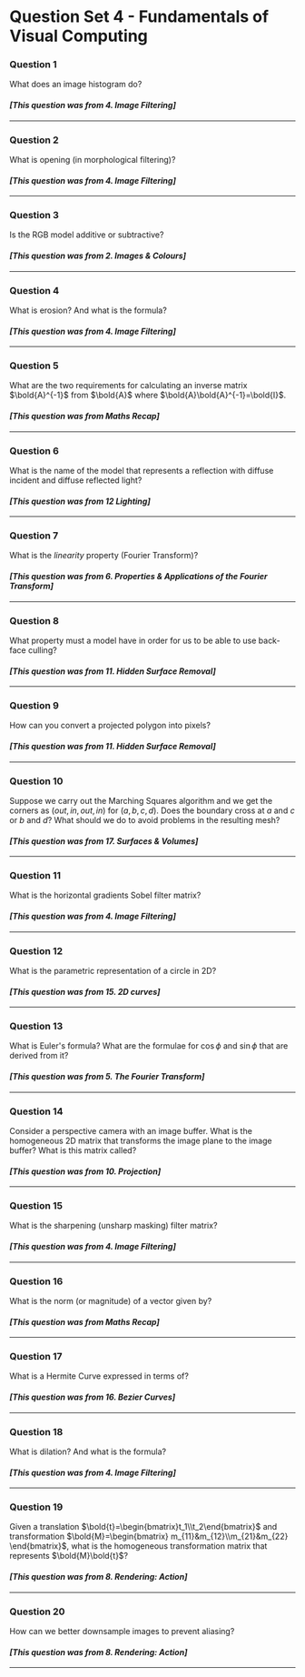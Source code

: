 # Question Set 4 - Fundamentals of Visual Computing
### Question 1
What does an image histogram do?

#### *[This question was from 4. Image Filtering]*
<hr>

### Question 2
What is opening (in morphological filtering)?

#### *[This question was from 4. Image Filtering]*
<hr>

### Question 3
Is the RGB model additive or subtractive?

#### *[This question was from 2. Images & Colours]*
<hr>

### Question 4
What is erosion? And what is the formula?

#### *[This question was from 4. Image Filtering]*
<hr>

### Question 5
What are the two requirements for calculating an inverse matrix $\bold{A}^{-1}$ from $\bold{A}$ where $\bold{A}\bold{A}^{-1}=\bold{I}$.

#### *[This question was from Maths Recap]*
<hr>

### Question 6
What is the name of the model that represents a reflection with diffuse incident and diffuse reflected light?

#### *[This question was from 12 Lighting]*
<hr>

### Question 7
What is the *linearity* property (Fourier Transform)?

#### *[This question was from 6. Properties & Applications of the Fourier Transform]*
<hr>

### Question 8
What property must a model have in order for us to be able to use back-face culling?

#### *[This question was from 11. Hidden Surface Removal]*
<hr>

### Question 9
How can you convert a projected polygon into pixels?

#### *[This question was from 11. Hidden Surface Removal]*
<hr>

### Question 10
Suppose we carry out the Marching Squares algorithm and we get the corners as ($out, in, out, in$) for ($a,b,c,d$). Does the boundary cross at $a$ and $c$ or $b$ and $d$? What should we do to avoid problems in the resulting mesh?

#### *[This question was from 17. Surfaces & Volumes]*
<hr>

### Question 11
What is the horizontal gradients Sobel filter matrix?

#### *[This question was from 4. Image Filtering]*
<hr>

### Question 12
What is the parametric representation of a circle in 2D?

#### *[This question was from 15. 2D curves]*
<hr>

### Question 13
What is Euler's formula? What are the formulae for $\cos{\phi}$ and $\sin{\phi}$ that are derived from it?

#### *[This question was from 5. The Fourier Transform]*
<hr>

### Question 14
Consider a perspective camera with an image buffer. 
What is the homogeneous 2D matrix that transforms the image plane to the image buffer? What is this matrix called?

#### *[This question was from 10. Projection]*
<hr>

### Question 15
What is the sharpening (unsharp masking) filter matrix?

#### *[This question was from 4. Image Filtering]*
<hr>

### Question 16
What is the norm (or magnitude) of a vector given by?

#### *[This question was from Maths Recap]*
<hr>

### Question 17
What is a Hermite Curve expressed in terms of?

#### *[This question was from 16. Bezier Curves]*
<hr>

### Question 18
What is dilation? And what is the formula?

#### *[This question was from 4. Image Filtering]*
<hr>

### Question 19
Given a translation $\bold{t}=\begin{bmatrix}t_1\\t_2\end{bmatrix}$ and transformation
$\bold{M}=\begin{bmatrix}
m_{11}&m_{12}\\m_{21}&m_{22}
\end{bmatrix}$, what is the homogeneous transformation matrix that represents $\bold{M}\bold{t}$?

#### *[This question was from 8. Rendering: Action]*
<hr>

### Question 20
How can we better downsample images to prevent aliasing? 

#### *[This question was from 8. Rendering: Action]*
<hr>

